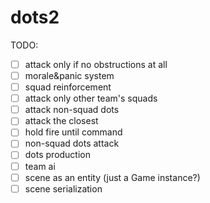 # dots2

TODO:
- [ ] attack only if no obstructions at all
- [ ] morale&panic system
- [ ] squad reinforcement
- [ ] attack only other team's squads
- [ ] attack non-squad dots
- [ ] attack the closest
- [ ] hold fire until command
- [ ] non-squad dots attack
- [ ] dots production
- [ ] team ai
- [ ] scene as an entity (just a Game instance?)
- [ ] scene serialization

